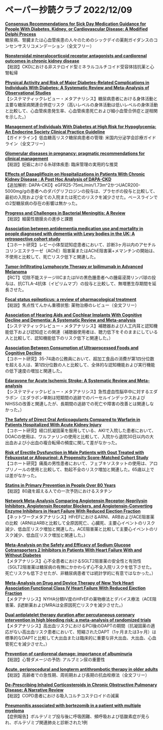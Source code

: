 # ペーパー抄読クラブ 2022/12/09

[**Consensus Recommendations for Sick Day Medication Guidance for People With Diabetes, Kidney, or Cardiovascular Disease: A Modified Delphi Process**](https://pubmed.ncbi.nlm.nih.gov/36470530/)  
糖尿病、腎臓または心血管疾患の人々のためのシックデイの薬剤ガイダンスのコンセンサスリコメンデーション（全文フリー）

[**Nonsteroidal mineralocorticoid receptor antagonists and cardiorenal outcomes in chronic kidney disease**](https://pubmed.ncbi.nlm.nih.gov/36472546/)  
【総説】CKDにおける非ステロイド型ミネラルコルチコイド受容体拮抗薬と心腎転帰

[**Physical Activity and Risk of Major Diabetes-Related Complications in Individuals With Diabetes: A Systematic Review and Meta-Analysis of Observational Studies**](https://pubmed.ncbi.nlm.nih.gov/36455117/)  
【システマティックレビュー・メタアナリシス】糖尿病患者における身体活動と主要な糖尿病関連合併症リスク（高いレベルの身体活動は低いレベルの身体活動と比較して、心血管疾患発生率、心血管疾患死亡および細小血管合併症と逆相関を示した。）

[**Management of Individuals With Diabetes at High Risk for Hypoglycemia: An Endocrine Society Clinical Practice Guideline**](https://pubmed.ncbi.nlm.nih.gov/36477488/)  
【ガイドライン】低血糖高リスク糖尿病患者の管理: 米国内分泌学会診療ガイドライン（全文フリー）

[**Glomerular diseases in pregnancy: pragmatic recommendations for clinical management**](https://pubmed.ncbi.nlm.nih.gov/36481180/)  
【総説】妊娠における糸球体疾患: 臨床管理の実用的な推奨

[**Effects of Dapagliflozin on Hospitalizations in Patients With Chronic Kidney Disease : A Post Hoc Analysis of DAPA-CKD**](https://pubmed.ncbi.nlm.nih.gov/36469914/)  
【追加解析: DAPA-CKD】eGFR25-75mL/min/1.73m^2かつUACR200-5000mg/gの患者へのダパグリフロジンの投与は、プラセボの投与と比較して、最初の入院および全ての入院または死亡のリスクを減少させた。ベースラインでの2型糖尿病の存在の影響は無かった。

[**Progress and Challenges in Bacterial Meningitis: A Review**](https://pubmed.ncbi.nlm.nih.gov/36472590/)  
【総説】細菌性髄膜炎の進歩と課題

[**Association between antidementia medication use and mortality in people diagnosed with dementia with Lewy bodies in the UK: A retrospective cohort study**](https://pubmed.ncbi.nlm.nih.gov/36472984/)  
【コホート研究】レビー小体型認知症患者において、診断3ヶ月以内のアセチルコリンエステラーゼ（AChE）阻害薬またはAChE阻害薬+メマンチンの開始は、不使用と比較して、死亡リスク低下と関連した。

[**Tumor-Infiltrating Lymphocyte Therapy or Ipilimumab in Advanced Melanoma**](https://pubmed.ncbi.nlm.nih.gov/36477031/)  
【RCT】切除不能ステージIIICまたはIVの黒色腫患者への腫瘍浸潤リンパ球の投与は、抗CTLA-4抗体（イピリムマブ）の投与と比較して、無増悪生存期間を延長させた。

[**Focal status epilepticus: a review of pharmacological treatment**](https://pubmed.ncbi.nlm.nih.gov/36468428/)  
【総説】焦点性てんかん重積状態: 薬物治療のレビュー（全文フリー）

[**Association of Hearing Aids and Cochlear Implants With Cognitive Decline and Dementia: A Systematic Review and Meta-analysis**](https://pubmed.ncbi.nlm.nih.gov/36469314/)  
【システマティックレビュー・メタアナリシス】補聴器および人工内耳と認知機能低下および認知症との関連（補聴器使用者は、聴力低下をそのままにしている人と比較して、認知機能低下のリスク低下と関連した。）

[**Association Between Consumption of Ultraprocessed Foods and Cognitive Decline**](https://pubmed.ncbi.nlm.nih.gov/36469335/)  
【コホート研究】35-74歳の公務員において、超加工食品の消費が第1四分位数を超える人は、第1四分位数の人と比較して、全体的な認知機能および実行機能の低下速度の増加と関連した。

[**Edaravone for Acute Ischemic Stroke: A Systematic Review and Meta-analysis**](https://pubmed.ncbi.nlm.nih.gov/36473732/)  
【システマティックレビュー・メタアナリシス】急性虚血性脳卒中に対するエダラボン（エダラボン単剤は短期間の追跡でのバーセルインデックスおよびNIHSSの改善と関連したが、長期間の追跡での死亡や障害の改善とは関連しなかった。）

[**The Safety of Direct Oral Anticoagulants Compared to Warfarin in Patients Hospitalized With Acute Kidney Injury**](https://pubmed.ncbi.nlm.nih.gov/36476054/)  
【コホート研究】経口抗凝固薬を服用している、AKIで入院した患者において、DOACの使用は、ワルファリンの使用と比較して、入院から退院30日以内の大出血および小出血の複合転帰の頻度に関して差がなかった。

[**Risk of Erectile Dysfunction in Male Patients with Gout Treated with Febuxostat or Allopurinol: A Propensity Score-Matched Cohort Study**](https://pubmed.ncbi.nlm.nih.gov/36479686/)  
【コホート研究】痛風の男性患者において、フェブキソスタットの使用は、アロプリノールの使用と比較して、勃起不全のリスク増加と関連した。65歳以上では差がなかった。

[**Statins in Primary Prevention in People Over 80 Years**](https://pubmed.ncbi.nlm.nih.gov/36459749/)  
【総説】80歳を超える人での一次予防におけるスタチン

[**Network Meta-Analysis Comparing Angiotensin Receptor-Neprilysin Inhibitors, Angiotensin Receptor Blockers, and Angiotensin-Converting Enzyme Inhibitors in Heart Failure With Reduced Ejection Fraction**](https://pubmed.ncbi.nlm.nih.gov/36459752/)  
【ネットワークメタアナリシス】HFrEFにおけるARNI、ARBおよびACE阻害薬の比較（ARNIはARBと比較して全原因死亡、心臓死、主要心イベントのリスク減少、低血圧リスク増加と関連した。ACE阻害薬と比較して主要心イベントのリスク減少、低血圧リスク増加と関連した。）

[**Meta-Analysis on the Safety and Efficacy of Sodium Glucose Cotransporters 2 Inhibitors in Patients With Heart Failure With and Without Diabetes**](https://pubmed.ncbi.nlm.nih.gov/36459753/)  
【メタアナリシス】心不全患者におけるSGLT2阻害薬の安全性と有効性（SGLT2阻害薬は糖尿病の有無にかかわらず心不全入院リスクを低下させた。死亡リスクも低下させたが、非糖尿病患者では統計学的に有意ではなかった。）

[**Meta-Analysis on Drug and Device Therapy of New York Heart Association Functional Class IV Heart Failure With Reduced Ejection Fraction**](https://pubmed.ncbi.nlm.nih.gov/36473305/)  
【メタアナリシス】NYHA分類IV度のHFrEFの薬物療法とデバイス療法（ACE阻害薬、β遮断薬およびMRAは全原因死亡リスクを減少させた。）

[**Dual antiplatelet therapy duration after percutaneous coronary intervention in high bleeding risk: a meta-analysis of randomized trials**](https://pubmed.ncbi.nlm.nih.gov/36477292/)  
【メタアナリシス】高出血リスクにおけるPCI後のDAPTの期間（抗凝固薬の適応がない高出血リスク患者において、短縮されたDAPT（1ヶ月または3ヶ月）は標準的なDAPTと比較して大出血または臨床的に重要な非大出血、大出血、心血管死亡を減少させた。）

[**Prevention of cardiorenal damage: importance of albuminuria**](https://pubmed.ncbi.nlm.nih.gov/36477861/)  
【総説】心腎ダメージの予防: アルブミン尿の重要性

[**Acute, periprocedural and longterm antithrombotic therapy in older adults**](https://pubmed.ncbi.nlm.nih.gov/36477865/)  
【総説】高齢者での急性期、周術期および長期の抗血栓療法（全文フリー）

[**De-Prescribing Inhaled Corticosteroids in Chronic Obstructive Pulmonary Disease: A Narrative Review**](https://pubmed.ncbi.nlm.nih.gov/36458847/)  
【総説】COPD患者における吸入コルチコステロイドの減薬

[**Pneumonitis associated with bortezomib in a patient with multiple myeloma**](https://pubmed.ncbi.nlm.nih.gov/36476141/)  
【症例報告】ボルテゾミブ投与後に呼吸困難、頻呼吸および低酸素症が見られ、ボルテゾミブ関連肺炎と診断された1例